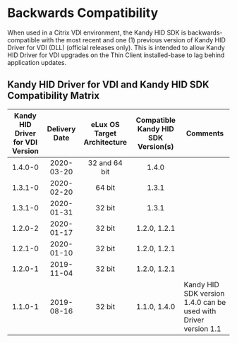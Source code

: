 # Backwards Compatibility

When used in a Citrix VDI environment, the Kandy HID SDK is backwards-compatible with the most recent and one (1) previous version of Kandy HID Driver for VDI (DLL) (official releases only). This is intended to allow Kandy HID Driver for VDI upgrades on the Thin Client installed-base to lag behind application updates.

## Kandy HID Driver for VDI and Kandy HID SDK Compatibility Matrix

| Kandy HID Driver for VDI Version  | Delivery Date | eLux OS Target Architecture | Compatible Kandy HID SDK Version(s) | Comments  |
| :-------------------------------: | :-----------: | :-------------------------: | :---------------------------------: | --------- |
| 1.4.0-0                           | 2020-03-20    | 32 and 64 bit               | 1.4.0                               | |
| 1.3.1-0                           | 2020-02-20    | 64 bit                      | 1.3.1                               | |
| 1.3.1-0                           | 2020-01-31    | 32 bit                      | 1.3.1                               | |
| 1.2.0-2                           | 2020-01-17    | 32 bit                      | 1.2.0, 1.2.1                        | |
| 1.2.1-0                           | 2020-01-10    | 32 bit                      | 1.2.0, 1.2.1                        | |
| 1.2.0-1                           | 2019-11-04    | 32 bit                      | 1.2.0, 1.2.1                        | |
| 1.1.0-1                           | 2019-08-16    | 32 bit                      | 1.1.0, 1.4.0                        | Kandy HID SDK version 1.4.0 can be used with Driver version 1.1 |
